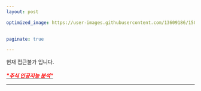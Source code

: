 ```yaml
---
layout: post

optimized_image: https://user-images.githubusercontent.com/13609186/158834586-86d87529-d562-42d0-bafa-5d1e252d8c48.jpg
                

paginate: true

---
```


현재 접근불가 입니다.<br> <br>
[<span style="color:red">***"주식 인공지능 분석"***</span>](https://colab.research.google.com/drive/1oHMs66iSFHdNLatRkTFy9GollTo=szpb-abSOoooo)

---
